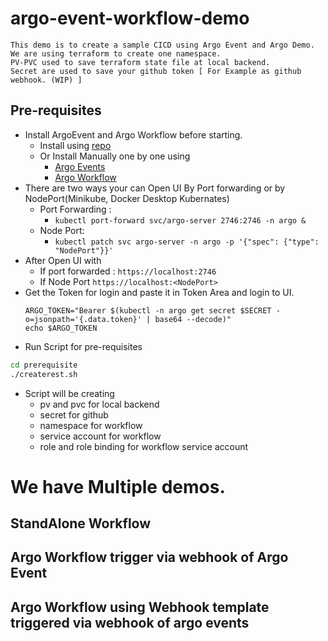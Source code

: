 # argo-event-workflow-demo
```
This demo is to create a sample CICD using Argo Event and Argo Demo.
We are using terraform to create one namespace. 
PV-PVC used to save terraform state file at local backend. 
Secret are used to save your github token [ For Example as github webhook. (WIP) ]
```
## Pre-requisites 
- Install ArgoEvent and Argo Workflow before starting. 
    - Install using [repo](https://github.com/tiwarisanjay/argo-install-all)
    - Or Install Manually one by one using 
        - [Argo Events](https://argoproj.github.io/argo-events/installation/)
        - [Argo Workflow](https://argoproj.github.io/argo-workflows/installation/)
- There are two ways your can Open UI By Port forwarding or by NodePort(Minikube, Docker Desktop Kubernates)
    - Port Forwarding : 
        - `kubectl port-forward svc/argo-server 2746:2746 -n argo &`
    - Node Port:
        - `kubectl patch svc argo-server -n argo -p '{"spec": {"type": "NodePort"}}'`
- After Open UI with 
    - If port forwarded :
        `https://localhost:2746`
    - If Node Port 
        `https://localhost:<NodePort>`
- Get the Token for login and paste it in Token Area and login to UI. 
    ```
    ARGO_TOKEN="Bearer $(kubectl -n argo get secret $SECRET -o=jsonpath='{.data.token}' | base64 --decode)"
    echo $ARGO_TOKEN
    ```
- Run Script for pre-requisites 
``` bash
cd prerequisite 
./createrest.sh 
```
- Script will be creating 
    - pv and pvc for local backend 
    - secret for github 
    - namespace for workflow 
    - service account for workflow 
    - role and role binding for workflow service account 


# We have Multiple demos. 
## StandAlone Workflow
## Argo Workflow trigger via webhook of Argo Event 
## Argo Workflow using Webhook template triggered via webhook of argo events